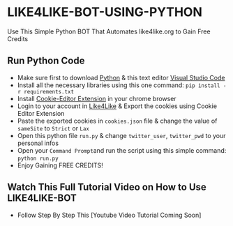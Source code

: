 # LIKE4LIKE-BOT-USING-PYTHON
 Use This Simple Python BOT That Automates like4like.org to Gain Free Credits
 
## Run Python Code
- Make sure first to download [Python](https://www.python.org/downloads/) & this text editor [Visual Studio Code](https://code.visualstudio.com/download)
- Install all the necessary libraries using this one command: `pip install -r requirements.txt`
- Install [Cookie-Editor Extension](https://chrome.google.com/webstore/detail/cookie-editor/hlkenndednhfkekhgcdicdfddnkalmdm) in your chrome browser
- Login to your account in [Like4Like](https://www.like4like.org/) & Export the cookies using Cookie Editor Extension
- Paste the exported cookies in `cookies.json` file & change the value of `sameSite` to `Strict` or `Lax`
- Open this python file `run.py` & change `twitter_user`, `twitter_pwd` to your personal infos
- Open your `Command Prompt`and run the script using this simple command: `python run.py`
- Enjoy Gaining FREE CREDITS!

## Watch This Full Tutorial Video on How to Use LIKE4LIKE-BOT
- Follow Step By Step This [Youtube Video Tutorial Coming Soon]
